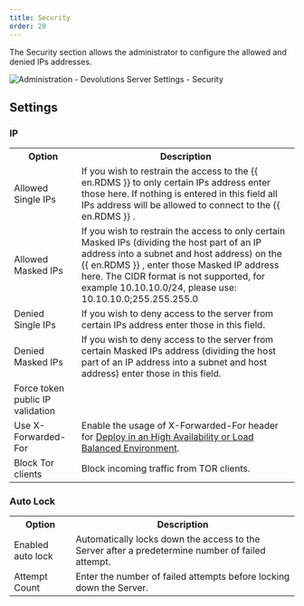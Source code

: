 ```yaml
---
title: Security
order: 20
---
```

The Security section allows the administrator to configure the allowed and denied IPs addresses.  

![Administration - Devolutions Server Settings - Security](https://webdevolutions.azureedge.net/docs/en/server/ServerOp8045.png) 

## Settings 
### IP 
<table>
	<tr>
		<th>
Option 
		</th>
		<th>
Description 
		</th>
	</tr>
	<tr>
		<td>
Allowed Single IPs 
		</td>
		<td>
If you wish to restrain the access to the {{ en.RDMS }} to only certain IPs address enter those here. If nothing is entered in this field all IPs address will be allowed to connect to the {{ en.RDMS }} . 
		</td>
	</tr>
	<tr>
		<td>
Allowed Masked IPs 
		</td>
		<td>
If you wish to restrain the access to only certain Masked IPs (dividing the host part of an IP address into a subnet and host address) on the {{ en.RDMS }} , enter those Masked IP address here. The CIDR format is not supported, for example 10.10.10.0/24, please use: 10.10.10.0;255.255.255.0 
		</td>
	</tr>
	<tr>
		<td>
Denied Single IPs 
		</td>
		<td>
If you wish to deny access to the server from certain IPs address enter those in this field. 
		</td>
	</tr>
	<tr>
		<td>
Denied Masked IPs 
		</td>
		<td>
If you wish to deny access to the server from certain Masked IPs address (dividing the host part of an IP address into a subnet and host address) enter those in this field. 
		</td>
	</tr>
	<tr>
		<td>
Force token public IP validation 
		</td>
		<td>
		</td>
	</tr>
	<tr>
		<td>
Use X-Forwarded-For 
		</td>
		<td>
Enable the usage of X-Forwarded-For header for <a href="/kb/devolutions-server/knowledge-base/deploy-high-availability-load-balanced-env/" target="_blank">Deploy in an High Availability or Load Balanced Environment</a>. 
		</td>
	</tr>
	<tr>
		<td>
Block Tor clients 
		</td>
		<td>
Block incoming traffic from TOR clients. 
		</td>
	</tr>
</table>

### Auto Lock 
<table>
	<tr>
		<th>
Option 
		</th>
		<th>
Description 
		</th>
	</tr>
	<tr>
		<td>
Enabled auto lock 
		</td>
		<td>
Automatically locks down the access to the Server after a predetermine number of failed attempt. 
		</td>
	</tr>
	<tr>
		<td>
Attempt Count 
		</td>
		<td>
Enter the number of failed attempts before locking down the Server. 
		</td>
	</tr>
</table>




